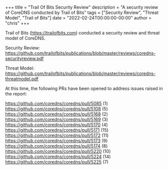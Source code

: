 +++
title = "Trail Of Bits Security Review"
description = "A security review of CoreDNS conducted by Trail of Bits"
tags = ["Security Review", "Threat Model", "Trail of Bits"]
date = "2022-02-24T00:00:00-00:00"
author = "chris"
+++

Trail of Bits (https://trailofbits.com) conducted a security review and threat model of CoreDNS.

Security Review: https://github.com/trailofbits/publications/blob/master/reviews/coredns-securityreview.pdf

Threat Model: https://github.com/trailofbits/publications/blob/master/reviews/coredns-threatmodel.pdf

At this time, the following PRs have been opened to address issues raised in the report: 

https://github.com/coredns/coredns/pull/5085 (1)
https://github.com/coredns/coredns/pull/5108 (5)
https://github.com/coredns/coredns/pull/5168 (2)
https://github.com/coredns/coredns/pull/5169 (3)
https://github.com/coredns/coredns/pull/5170 (4)
https://github.com/coredns/coredns/pull/5171 (15)
https://github.com/coredns/coredns/pull/5172 (11)
https://github.com/coredns/coredns/pull/5173 (9)
https://github.com/coredns/coredns/pull/5174 (8)
https://github.com/coredns/coredns/pull/5220 (10)
https://github.com/coredns/coredns/pull/5224 (14)
https://github.com/coredns/coredns/pull/5225 (7)